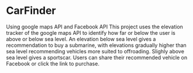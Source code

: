 # CarFinder
Using google maps API and Facebook API
This project uses the elevation tracker of the google maps API to identify how far or below the user is above or below sea level. An elevation below sea level gives a recommendation to buy a submarine, with elevations gradually higher than sea level recommending vehicles more suited to offroading. Slighly above sea level gives a sportscar. Users can share their recommended vehicle on Facebook or click the link to purchase.
